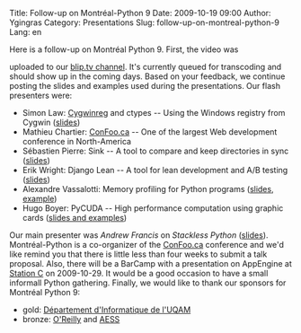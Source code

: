 Title: Follow-up on Montréal-Python 9
Date: 2009-10-19 09:00
Author: Ygingras
Category: Presentations
Slug: follow-up-on-montreal-python-9
Lang: en

<!--:en-->Here is a follow-up on Montréal Python 9. First, the video was
uploaded to our [blip.tv channel][]. It's currently queued for
transcoding and should show up in the coming days. Based on your
feedback, we continue posting the slides and examples used during the
presentations. Our flash presenters were:

-   Simon Law: [Cygwinreg][] and ctypes -- Using the Windows registry
    from Cygwin ([slides][])
-   Mathieu Chartier: [ConFoo.ca][] -- One of the largest Web
    development conference in North-America
-   Sébastien Pierre: Sink -- A tool to compare and keep directories in
    sync ([slides][1])
-   Erik Wright: Django Lean -- A tool for lean development and A/B
    testing ([slides][2])
-   Alexandre Vassalotti: Memory profiling for Python programs
    ([slides][3], [example][])
-   Hugo Boyer: PyCUDA -- High performance computation using graphic
    cards ([slides and examples][])

Our main presenter was *Andrew Francis* on *Stackless Python*
([slides][4]). Montréal-Python is a co-organizer of the [ConFoo.ca][]
conference and we'd like remind you that there is little less than four
weeks to submit a talk proposal. Also, there will be a BarCamp with a
presentation on AppEngine at [Station C][] on 2009-10-29. It would be a
good occasion to have a small informall Python gathering. Finally, we
would like to thank our sponsors for Montréal Python 9:

-   gold: [Département d'Informatique de l'UQAM][]
-   bronze: [O'Reilly][] and [AESS][]

  [blip.tv channel]: http://montrealpython.blip.tv/
  [Cygwinreg]: http://pypi.python.org/pypi/cygwinreg
  [slides]: http://www.slideshare.net/sfllaw/tilting-at-windmills-with-ctypes-and-cygwinreg
  [ConFoo.ca]: http://confoo.ca
  [1]: http://montrealpython.com/wp-content/uploads/2009/10/mp9-sink.pdf
  [2]: http://www.slideshare.net/erikwright/djangolean-akohas-opensource-ab-experimentation-framework-montreal-python-9
  [3]: http://montrealpython.com/wp-content/uploads/2009/10/mp9-mem-profile.odp
  [example]: http://montrealpython.com/wp-content/uploads/2009/10/mp9-mem-profile.py
  [slides and examples]: http://montrealpython.com/wp-content/uploads/2009/10/mp9-pycuda.zip
  [4]: http://montrealpython.com/wp-content/uploads/2009/10/mp9-main-presentation.pdf
  [Station C]: http://station-c.com/
  [Département d'Informatique de l'UQAM]: http://www.info.uqam.ca/
  [O'Reilly]: http://oreilly.com/
  [AESS]: http://www.aessuqam.org/
